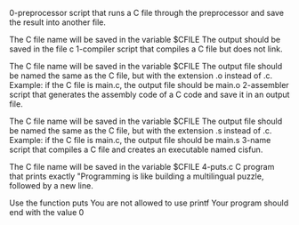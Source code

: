 0-preprocessor script that runs a C file through the preprocessor and save the result into another file.

The C file name will be saved in the variable $CFILE
The output should be saved in the file c
1-compiler  script that compiles a C file but does not link.

The C file name will be saved in the variable $CFILE
The output file should be named the same as the C file, but with the extension .o instead of .c.
Example: if the C file is main.c, the output file should be main.o
2-assembler  script that generates the assembly code of a C code and save it in an output file.

The C file name will be saved in the variable $CFILE
The output file should be named the same as the C file, but with the extension .s instead of .c.
Example: if the C file is main.c, the output file should be main.s
3-name script that compiles a C file and creates an executable named cisfun.

The C file name will be saved in the variable $CFILE
4-puts.c C program that prints exactly "Programming is like building a multilingual puzzle, followed by a new line.

Use the function puts
You are not allowed to use printf
Your program should end with the value 0
